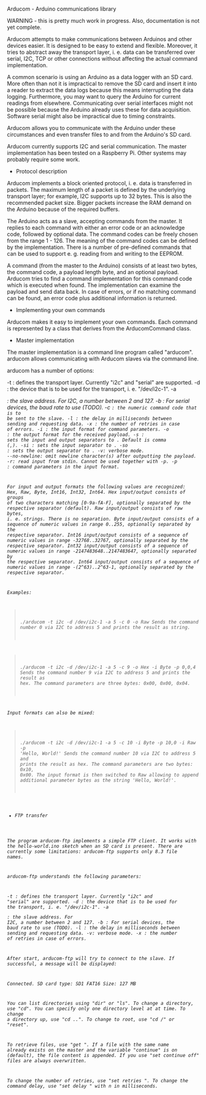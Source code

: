 Arducom - Arduino communications library

WARNING - this is pretty much work in progress. Also, documentation is not yet complete.

Arducom attempts to make communications between Arduinos and other devices easier.
It is designed to be easy to extend and flexible. Moreover, it tries to abstract
away the transport layer, i. e. data can be transferred over serial, I2C, TCP or
other connections without affecting the actual command implementation.

A common scenario is using an Arduino as a data logger with an SD card. More often
than not it is impractical to remove the SD card and insert it into a reader to
extract the data logs because this means interrupting the data logging.
Furthermore, you may want to query the Arduino for current readings from elsewhere.
Communicating over serial interfaces might not be possible because the
Arduino already uses these for data acquisition. Software serial might also be
impractical due to timing constraints.

Arducom allows you to communicate with the Arduino under these circumstances and
even transfer files to and from the Arduino's SD card.

Arducom currently supports I2C and serial communication.
The master implementation has been tested on a
Raspberry Pi. Other systems may probably require some work.

* Protocol description

Arducom implements a block oriented protocol, i. e. data is transferred in packets.
The maximum length of a packet is defined by the underlying transport layer;
for example, I2C supports up to 32 bytes. This is also the recommended packet size.
Bigger packets increase the RAM demand on the Arduino because of the required buffers.

The Arduino acts as a slave, accepting commands from the master. It replies to each
command with either an error code or an acknowledge code, followed by optional data.
The command codes can be freely chosen from the range 1 - 126. The meaning of the
command codes can be defined by the implementation. There is a number of pre-defined
commands that can be used to support e. g. reading from and writing to the EEPROM.

A command (from the master to the Arduino) consists of at least two bytes, the
command code, a payload length byte, and an optional payload. 
Arducom tries to find a command implementation
for this command code which is executed when found. The implementation can examine the
payload and send data back. In case of errors, or if no matching command can be found,
an error code plus additional information is returned.


* Implementing your own commands

Arducom makes it easy to implement your own commands. Each command is represented by
a class that derives from the ArducomCommand class.

* Master implementation

The master implementation is a command line program called "arducom". 
arducom allows communicating with Arducom slaves via the command line.

arducom has a number of options:

  -t <transport>: defines the transport layer. Currently "i2c" and "serial" are supported.
  -d <device>: the device that is to be used for the transport, i. e. "/dev/i2c-1".
  -a <address>: the slave address. For I2C, a number between 2 and 127.
  -b <baudrate>: For serial devices, the baud rate to use (TODO).
  -c <code>: the numeric command code that is to be sent to the slave.
  -l <delay>: the delay in milliseconds between sending and requesting data.
  -x <retries>: the number of retries in case of errors.
  -i <format>: the input format for command parameters.
  -o <format>: the output format for the received payload.
  -s <separator>: sets the input and output separators to <separator>. Default is comma (,).
  -si <separator>: sets the input separator to <separator>.
  -so <separator>: sets the output separator to <separator>.
  -v: verbose mode.
  --no-newline: omit newline character(s) after outputting the payload.
  -r: read input from stdin. Cannot be used together with -p.
  -p <parameters>: command parameters in the input format.
  
For input and output formats the following values are recognized:
Hex, Raw, Byte, Int16, Int32, Int64.
Hex input/output consists of groups of two characters matching [0-9a-fA-F], optionally
separated by the respective separator (default).
Raw input/output consists of raw bytes, i. e. strings. There is no separation.
Byte input/output consists of a sequence of numeric values in range 0..255, optionally
separated by the respective separator.
Int16 input/output consists of a sequence of numeric values in range -32768..32767, 
optionally separated by the respective separator.
Int32 input/output consists of a sequence of numeric values in range -2147483648..2147483647, 
optionally separated by the respective separator.
Int64 input/output consists of a sequence of numeric values in range -(2^63)..2^63-1, 
optionally separated by the respective separator.

Examples:
> ./arducom -t i2c -d /dev/i2c-1 -a 5 -c 0 -o Raw
Sends the command number 0 via I2C to address 5 and prints the result as string.

>./arducom -t i2c -d /dev/i2c-1 -a 5 -c 9 -o Hex -i Byte -p 0,0,4
Sends the command number 9 via I2C to address 5 and prints the result as hex.
The command parameters are three bytes: 0x00, 0x00, 0x04.

Input formats can also be mixed:
>  ./arducom -t i2c -d /dev/i2c-1 -a 5 -c 10 -i Byte -p 10,0 -i Raw -p 'Hello, World!'
Sends the command number 10 via I2C to address 5 and prints the result as hex.
The command parameters are two bytes: 0x10, 0x00. The input format is then switched to
Raw allowing to append additional parameter bytes as the string 'Hello, World!'.

* FTP transfer

The program arducom-ftp implements a simple FTP client. It works with the hello-world.ino sketch
when an SD card is present. There are currently some limitations: arducom-ftp supports only 8.3
file names.

arducom-ftp understands the following parameters:

  -t <transport>: defines the transport layer. Currently "i2c" and "serial" are supported.
  -d <device>: the device that is to be used for the transport, i. e. "/dev/i2c-1".
  -a <address>: the slave address. For I2C, a number between 2 and 127.
  -b <baudrate>: For serial devices, the baud rate to use (TODO).
  -l <delay>: the delay in milliseconds between sending and requesting data.
  -v: verbose mode.
  -x <retries>: the number of retries in case of errors.

After start, arducom-ftp will try to connect to the slave. If successful, a message will be displayed:

Connected. SD card type: SD1  FAT16 Size: 127 MB

You can list directories using "dir" or "ls". To change a directory, use "cd". You can specify only
one directory level at at time. To change a directory up, use "cd ..". To change to root, use "cd /" or
"reset".

To retrieve files, use "get <filename>". If a file with the same name already exists on the master and
the variable "continue" is on (default), the file content is appended. If you use "set continue off" files
are always overwritten.

To change the number of retries, use "set retries <n>".
To change the command delay, use "set delay <n>" with n in milliseconds.


